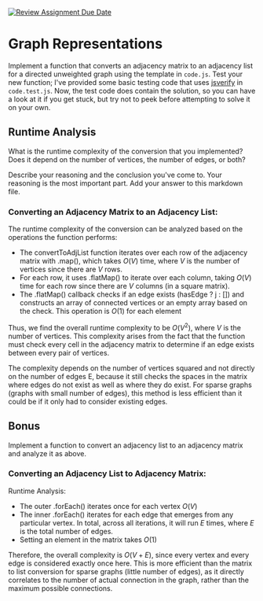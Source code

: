 [![Review Assignment Due Date](https://classroom.github.com/assets/deadline-readme-button-24ddc0f5d75046c5622901739e7c5dd533143b0c8e959d652212380cedb1ea36.svg)](https://classroom.github.com/a/hFs1pb0z)
# Graph Representations

Implement a function that converts an adjacency matrix to an adjacency list for
a directed unweighted graph using the template in `code.js`. Test your new
function; I've provided some basic testing code that uses
[jsverify](https://jsverify.github.io/) in `code.test.js`. Now, the test code
does contain the solution, so you can have a look at it if you get stuck, but
try not to peek before attempting to solve it on your own.

## Runtime Analysis

What is the runtime complexity of the conversion that you implemented? Does it
depend on the number of vertices, the number of edges, or both?

Describe your reasoning and the conclusion you've come to. Your reasoning is the
most important part. Add your answer to this markdown file.

### Converting an Adjacency Matrix to an Adjacency List:

The runtime complexity of the conversion can be analyzed based on the operations the function performs:

- The convertToAdjList function iterates over each row of the adjacency matrix with .map(), which takes $O(V)$ time, where $V$ is the number of vertices since there are $V$ rows.
- For each row, it uses .flatMap() to iterate over each column, taking $O(V)$ time for each row since there are $V$ columns (in a square matrix).
- The .flatMap() callback checks if an edge exists (hasEdge ? j : []) and constructs an array of connected vertices or an empty array based on the check. This operation is $O(1)$ for each element

Thus, we find the overall runtime complexity to be $O(V^2)$, where $V$ is the number of vertices. This complexity arises from the fact that the function must check every cell in the adjacency matrix to determine if an edge exists between every pair of vertices.

The complexity depends on the number of vertices squared and not directly on the number of edges E, because it still checks the spaces in the matrix where edges do not exist as well as where they do exist. For sparse graphs (graphs with small number of edges), this method is less efficient than it could be if it only had to consider existing edges.

## Bonus

Implement a function to convert an adjacency list to an adjacency matrix and
analyze it as above.

### Converting an Adjacency List to Adjacency Matrix:

Runtime Analysis:

- The outer .forEach() iterates once for each vertex $O(V)$
- The inner .forEach() iterates for each edge that emerges from any particular vertex. In total, across all iterations, it will run $E$ times, where $E$ is the total number of edges.
- Setting an element in the matrix takes $O(1)$

Therefore, the overall complexity is $O(V + E)$, since every vertex and every edge is considered exactly once here. This is more efficient than the matrix to list conversion for sparse graphs (little number of edges), as it directly correlates to the number of actual connection in the graph, rather than the maximum possible connections.

